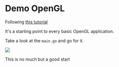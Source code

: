 # Demo OpenGL

Following [this tutorial](https://kylewbanks.com/blog/tutorial-opengl-with-golang-part-1-hello-opengl)

It's a starting point to every basic OpenGL application. 

Take a look at the `main.go` and go for it. 

![](screeshot/screen_1.png)

This is no much but a good start